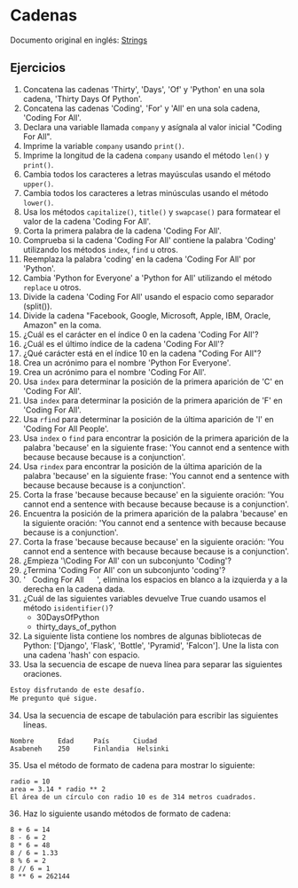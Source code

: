 # Cadenas

Documento original en inglés: [Strings](https://github.com/Asabeneh/30-Days-Of-Python/blob/master/04_Day_Strings/04_strings.md)

## Ejercicios

1. Concatena las cadenas 'Thirty', 'Days', 'Of' y 'Python' en una sola cadena, 'Thirty Days Of Python'.
2. Concatena las cadenas 'Coding', 'For' y 'All' en una sola cadena, 'Coding For All'.
3. Declara una variable llamada `company` y asígnala al valor inicial "Coding For All".
4. Imprime la variable `company` usando `print()`.
5. Imprime la longitud de la cadena `company` usando el método `len()` y `print()`.
6. Cambia todos los caracteres a letras mayúsculas usando el método `upper()`.
7. Cambia todos los caracteres a letras minúsculas usando el método `lower()`.
8. Usa los métodos `capitalize()`, `title()` y `swapcase()` para formatear el valor de la cadena 'Coding For All'.
9. Corta la primera palabra de la cadena 'Coding For All'.
10. Comprueba si la cadena 'Coding For All' contiene la palabra 'Coding' utilizando los métodos `index`, `find` u otros.
11. Reemplaza la palabra 'coding' en la cadena 'Coding For All' por 'Python'.
12. Cambia 'Python for Everyone' a 'Python for All' utilizando el método `replace` u otros.
13. Divide la cadena 'Coding For All' usando el espacio como separador (split()).
14. Divide la cadena "Facebook, Google, Microsoft, Apple, IBM, Oracle, Amazon" en la coma.
15. ¿Cuál es el carácter en el índice 0 en la cadena 'Coding For All'?
16. ¿Cuál es el último índice de la cadena 'Coding For All'?
17. ¿Qué carácter está en el índice 10 en la cadena "Coding For All"?
18. Crea un acrónimo para el nombre 'Python For Everyone'.
19. Crea un acrónimo para el nombre 'Coding For All'.
20. Usa `index` para determinar la posición de la primera aparición de 'C' en 'Coding For All'.
21. Usa `index` para determinar la posición de la primera aparición de 'F' en 'Coding For All'.
22. Usa `rfind` para determinar la posición de la última aparición de 'l' en 'Coding For All People'.
23. Usa `index` o `find` para encontrar la posición de la primera aparición de la palabra 'because' en la siguiente frase: 'You cannot end a sentence with because because because is a conjunction'.
24. Usa `rindex` para encontrar la posición de la última aparición de la palabra 'because' en la siguiente frase: 'You cannot end a sentence with because because because is a conjunction'.
25. Corta la frase 'because because because' en la siguiente oración: 'You cannot end a sentence with because because because is a conjunction'.
26. Encuentra la posición de la primera aparición de la palabra 'because' en la siguiente oración: 'You cannot end a sentence with because because because is a conjunction'.
27. Corta la frase 'because because because' en la siguiente oración: 'You cannot end a sentence with because because because is a conjunction'.
28. ¿Empieza '\Coding For All' con un subconjunto 'Coding'?
29. ¿Termina 'Coding For All' con un subconjunto 'coding'?
30. '&nbsp;&nbsp; Coding For All &nbsp;&nbsp;&nbsp; &nbsp;', elimina los espacios en blanco a la izquierda y a la derecha en la cadena dada.
31. ¿Cuál de las siguientes variables devuelve True cuando usamos el método `isidentifier()`?
    - 30DaysOfPython
    - thirty_days_of_python
32. La siguiente lista contiene los nombres de algunas bibliotecas de Python: ['Django', 'Flask', 'Bottle', 'Pyramid', 'Falcon']. Une la lista con una cadena 'hash' con espacio.
33. Usa la secuencia de escape de nueva línea para separar las siguientes oraciones.

```py
Estoy disfrutando de este desafío.
Me pregunto qué sigue.
```
34. Usa la secuencia de escape de tabulación para escribir las siguientes líneas.

```
Nombre      Edad     País      Ciudad
Asabeneh    250      Finlandia  Helsinki
```
35. Usa el método de formato de cadena para mostrar lo siguiente:
```
radio = 10
area = 3.14 * radio ** 2
El área de un círculo con radio 10 es de 314 metros cuadrados.
```
36. Haz lo siguiente usando métodos de formato de cadena:

```
8 + 6 = 14
8 - 6 = 2
8 * 6 = 48
8 / 6 = 1.33
8 % 6 = 2
8 // 6 = 1
8 ** 6 = 262144
```
